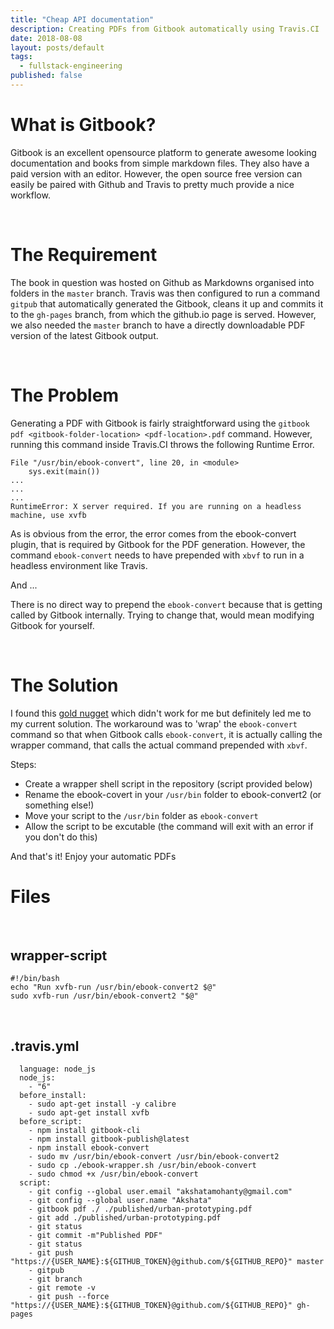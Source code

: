 ```yaml
---
title: "Cheap API documentation"
description: Creating PDFs from Gitbook automatically using Travis.CI
date: 2018-08-08
layout: posts/default
tags:
  - fullstack-engineering
published: false
---
```


# What is Gitbook?

Gitbook is an excellent opensource platform to generate awesome looking documentation and books from simple markdown files. They also have a paid version with an editor. However, the open source free version can easily be paired with Github and Travis to pretty much provide a nice workflow.

<br />

# The Requirement

The book in question was hosted on Github as Markdowns organised into folders in the `master` branch. Travis was then configured to run a command `gitpub` that automatically generated the Gitbook, cleans it up and commits it to the `gh-pages` branch, from which the github.io page is served. However, we also needed the `master` branch to have a directly downloadable PDF version of the latest Gitbook output.

<br />

# The Problem

Generating a PDF with Gitbook is fairly straightforward using the `gitbook pdf <gitbook-folder-location> <pdf-location>.pdf` command. However, running this command inside Travis.CI throws the following Runtime Error.

```
File "/usr/bin/ebook-convert", line 20, in <module>
    sys.exit(main())
...
...
...
RuntimeError: X server required. If you are running on a headless machine, use xvfb
```

As is obvious from the error, the error comes from the ebook-convert plugin, that is required by Gitbook for the PDF generation. However, the command `ebook-convert` needs to have prepended with `xbvf` to run in a headless environment like Travis.

And ...

There is no direct way to prepend the `ebook-convert` because that is getting called by Gitbook internally. Trying to change that, would mean modifying Gitbook for yourself.

<br />

# The Solution

I found this [gold nugget](https://www.systutorials.com/241364/how-to-run-gitbook-on-a-headless-server-make-calibre-run-in-headless-server/) which didn't work for me but definitely led me to my current solution. The workaround was to 'wrap' the `ebook-convert` command so that when Gitbook calls `ebook-convert`, it is actually calling the wrapper command, that calls the actual command prepended with `xbvf`.

Steps:

- Create a wrapper shell script in the repository (script provided below)
- Rename the ebook-covert in your `/usr/bin` folder to ebook-convert2 (or something else!)
- Move your script to the `/usr/bin` folder as `ebook-convert`
- Allow the script to be excutable (the command will exit with an error if you don't do this)

And that's it! Enjoy your automatic PDFs

# Files

<br />

## wrapper-script

```
#!/bin/bash
echo "Run xvfb-run /usr/bin/ebook-convert2 $@"
sudo xvfb-run /usr/bin/ebook-convert2 "$@"
```

<br />

## .travis.yml

```
  language: node_js
  node_js:
    - "6"
  before_install:
    - sudo apt-get install -y calibre
    - sudo apt-get install xvfb
  before_script:
    - npm install gitbook-cli
    - npm install gitbook-publish@latest
    - npm install ebook-convert
    - sudo mv /usr/bin/ebook-convert /usr/bin/ebook-convert2
    - sudo cp ./ebook-wrapper.sh /usr/bin/ebook-convert
    - sudo chmod +x /usr/bin/ebook-convert
  script:
    - git config --global user.email "akshatamohanty@gmail.com"
    - git config --global user.name "Akshata"
    - gitbook pdf ./ ./published/urban-prototyping.pdf
    - git add ./published/urban-prototyping.pdf
    - git status
    - git commit -m"Published PDF"
    - git status
    - git push "https://{USER_NAME}:${GITHUB_TOKEN}@github.com/${GITHUB_REPO}" master
    - gitpub
    - git branch
    - git remote -v
    - git push --force "https://{USER_NAME}:${GITHUB_TOKEN}@github.com/${GITHUB_REPO}" gh-pages
```

<br />
